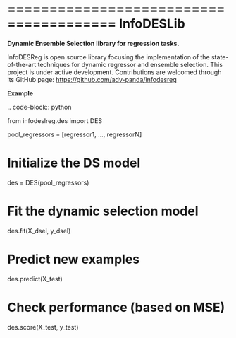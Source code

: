 =======================================
InfoDESLib 
=======================================

**Dynamic Ensemble Selection library for regression tasks.**

InfoDESReg is open source library focusing the implementation of the state-of-the-art techniques for dynamic regressor and ensemble selection.
This project is under active development. Contributions are welcomed through its GitHub page: https://github.com/adv-panda/infodesreg   


**Example** 

.. code-block:: python  

  from infodeslreg.des import DES  
  
  pool_regressors = [regressor1, ..., regressorN]
  
  # Initialize the DS model
  des = DES(pool_regressors)
  
  # Fit the dynamic selection model
  des.fit(X_dsel, y_dsel) 
  
  # Predict new examples
  des.predict(X_test)
  
  # Check performance (based on MSE)
  des.score(X_test, y_test) 
